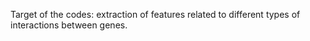 Target of the codes: extraction of features related to different types of interactions between genes.

